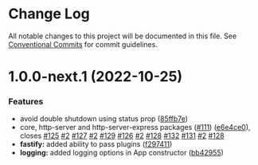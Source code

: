 # Change Log

All notable changes to this project will be documented in this file.
See [Conventional Commits](https://conventionalcommits.org) for commit guidelines.

# 1.0.0-next.1 (2022-10-25)


### Features

* avoid double shutdown using status prop ([85ffb7e](https://github.com/HPInc/davinci/commit/85ffb7e58171a1502b69e17da98781cc2ce6f9e9))
* core, http-server and http-server-express packages ([#111](https://github.com/HPInc/davinci/issues/111)) ([e6e4ce0](https://github.com/HPInc/davinci/commit/e6e4ce0dcc81a3b44976cde471353f77ad872e65)), closes [#125](https://github.com/HPInc/davinci/issues/125) [#2](https://github.com/HPInc/davinci/issues/2) [#127](https://github.com/HPInc/davinci/issues/127) [#2](https://github.com/HPInc/davinci/issues/2) [#129](https://github.com/HPInc/davinci/issues/129) [#126](https://github.com/HPInc/davinci/issues/126) [#2](https://github.com/HPInc/davinci/issues/2) [#128](https://github.com/HPInc/davinci/issues/128) [#132](https://github.com/HPInc/davinci/issues/132) [#131](https://github.com/HPInc/davinci/issues/131) [#2](https://github.com/HPInc/davinci/issues/2) [#128](https://github.com/HPInc/davinci/issues/128)
* **fastify:** added ability to pass plugins ([f297411](https://github.com/HPInc/davinci/commit/f2974113bb45374cc636072425ff420da0491bfc))
* **logging:** added logging options in App constructor ([bb42955](https://github.com/HPInc/davinci/commit/bb429555d37dd7027370a168302d5b337554a5d2))
